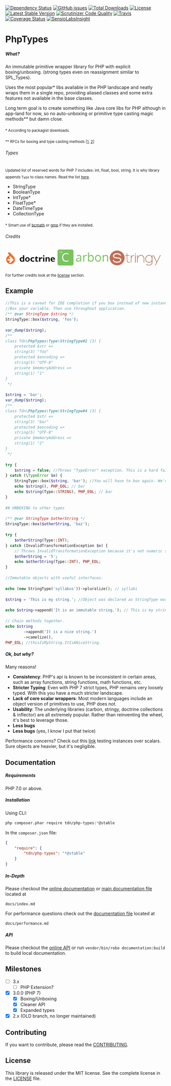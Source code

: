 [![Dependency Status][version eye shield]][version eye]
[![GitHub issues][github issues]][issues page]
[![Total Downloads][downloads shield]][packagist page]
[![License][license shield]][packagist page]
[![Latest Stable Version][latest version shield]][packagist page]
[![Scrutinizer Code Quality][scrutinizer score shield]][scrutinizer page]
[![Travis][travis build shield]][travis page]
[![Coverage Status][coveralls badge]][coveralls page]
[![SensioLabsInsight][sensio shield]][sensio page]

PhpTypes
========

##### What?

An immutable primitive wrapper library for PHP with explicit boxing/unboxing.
 (strong types even on reassignment similar to SPL_Types).

Uses the most popular* libs available in the PHP landscape and neatly wraps them in a single repo,
 providing aliased classes and some extra features not available in the base classes.
 
Long term goal is to create something like Java core libs for PHP
 although in app-land for now, so no auto-unboxing or primitive type
  casting magic methods** but damn close.

<sub>* According to packagist downloads.</sub>

<sub>** RFCs for boxing and type casting methods [[1](https://wiki.php.net/rfc/boxingandunboxing), 
[2](https://wiki.php.net/rfc/object_cast_to_types)]</sub>

###### Types

<sub>Updated list of reserved words for PHP 7 includes: int, float, bool, string.  It is why library appends `Type` to class names. Read the list [here](https://secure.php.net/manual/en/reserved.other-reserved-words.php).</sub>

- StringType
- BooleanType
- IntType*
- FloatType*
- DateTimeType
- CollectionType

<sub>* Smart use of [bcmath] or [gmp] if they are installed.</sub>

###### Credits

<a href="https://github.com/doctrine"><img src="https://raw.githubusercontent.com/TheDevNetwork/Aux/master/images/doctrine-logo.png" alt="Doctrine Collections & Doctrine Inflector" width="160px" /></a> 
 <a href="https://github.com/briannesbitt/carbon"><img src="https://raw.githubusercontent.com/TheDevNetwork/Aux/master/images/carbon-logo.png" alt="Doctrine" width="160px"  /></a>
  <a href="https://github.com/danielstjules/Stringy"><img src="https://raw.githubusercontent.com/TheDevNetwork/Aux/master/images/stringy.png" alt="Stringy" width="160px" /></a>

<sub>For further credits look at the [license](#license) section.</sub>

Example
-------

```php
//This is a caveat for IDE completion if you box instead of new instance.
//Box your variable. Then use throughout application.
/** @var StringType $string */
StringType::box($string, 'foo');

var_dump($string);
/**
class Tdn\PhpTypes\Type\StringType#2 (3) {
    protected $str =>
    string(3) "foo"
    protected $encoding =>
    string(5) "UTF-8"
    private $memoryAddress =>
    string(1) "1"
}
 */

$string = 'bar';
var_dump($string);
/**
class Tdn\PhpTypes\Type\StringType#4 (3) {
    protected $str =>
    string(3) "bar"
    protected $encoding =>
    string(5) "UTF-8"
    private $memoryAddress =>
    string(1) "2"
}
 */

try {
    $string = false; //Throws "TypeError" exception. This is a hard fail and you will have to box variable again.
} catch (\TypeError $e) {
    StringType::box($string, 'bar'); //You will have to box again. We've lost the pointer.
    echo $string(), PHP_EOL; // bar
    echo $string(Type::STRING), PHP_EOL; // bar
}

## UNBOXING to other types

/** @var StringType $otherString */
StringType::box($otherString, 'baz');

try {
    $otherString(Type::INT);
} catch (InvalidTransformationException $e) {
    // Throws InvalidTransformationException because it's not numeric string. Let's make it one.
    $otherString = '5';
    echo $otherString(Type::INT), PHP_EOL;
}

//Immutable objects with useful interfaces.

echo (new StringType('syllabus'))->pluralize(); // syllabi

$string = 'This is my string.'; //Object was declared as StringType earlier. Returns new intance.

echo $string->append('It is an immutable string.'); // This is my string. It is an immutable string.

// Chain methods together.
echo $string
        ->append('It is a nice string.')
        ->camelize(),
PHP_EOL; //thisIsMyString.ItIsANiceString.

```

##### Ok, but why?

Many reasons!
* **Consistency**: PHP's api is known to be inconsistent in certain areas, such as array functions, string functions, math functions, etc.
* **Stricter Typing**: Even with PHP 7 strict types, PHP remains very loosely typed. With this you have a much stricter landscape.
* **Lack of core scalar wrappers**: Most modern languages include an object version of primitives to use, PHP does not.
* **Usability**: The underlying libraries (carbon, stringy, doctrine collections & inflector) are all 
 extremely popular. Rather than reinventing the wheel, it's best to leverage those.
* **Less bugs**
* **Less bugs** (yes, I know I put that twice)

Performance concerns? Check out this [link][performance-doc] testing instances over scalars. Sure objects are heavier, but it's negligible.

Documentation
-------------

##### Requirements

PHP 7.0 or above.

##### Installation

Using CLI:

```bash
php composer.phar require tdn/php-types:*@stable
```

In the `composer.json` file:
```json
{
    "require": {
        "tdn/php-types": "*@stable"
    }
}
```

##### In-Depth
Please checkout the [online documentation] or [main documentation file] located at

    docs/index.md

For performance questions check out the [documentation file][performance-doc] located at

    docs/performance.md

##### API

Please checkout the [online API] or run `vendor/bin/robo documentation:build` to build local documentation.

Milestones
----------

- [ ] 3.x
  - [ ] PHP Extension?
- [x] 3.0.0 (PHP 7)
  - [x] Boxing/Unboxing
  - [x] Cleaner API
  - [x] Expanded types
- [x] 2.x (OLD branch, no longer maintained)

Contributing
------------

If you want to contribute, please read the [CONTRIBUTING](CONTRIBUTING.md).

License
-------

This library is released under the MIT license. See the complete license in the [LICENSE](LICENSE.md) file.


[online documentation]: http://todo
[online API]: http://todo
[performance-doc]: docs/performance.md
[bcmath]: https://secure.php.net/manual/en/book.bc.php
[gmp]: https://secure.php.net/manual/en/book.gmp.php
[main documentation file]: docs/index.md

[SensioLabsInsight]:https://insight.sensiolabs.com/projects/5d4f02af-7c43-4079-bcb0-9d57439a9a3f/big.png
[version eye shield]: https://www.versioneye.com/user/projects/55e90585211c6b001f00088b/badge.svg?style=flat-square
[version eye]: https://www.versioneye.com/user/projects/55e90585211c6b001f00088b
[github issues]: https://img.shields.io/github/issues/TheDevNetwork/PhpTypes.svg?style=flat-square
[issues page]: https://github.com/TheDevNetwork/PhpTypes/issues
[downloads shield]: https://img.shields.io/packagist/dt/tdn/php-types.svg?style=flat-square
[license shield]: https://img.shields.io/packagist/l/tdn/php-types.svg?style=flat-square
[latest version shield]: https://img.shields.io/packagist/v/tdn/php-types.svg?style=flat-square
[packagist page]: https://packagist.org/packages/tdn/php-types
[scrutinizer score shield]: https://img.shields.io/scrutinizer/g/TheDevNetwork/PhpTypes.svg?style=flat-square
[scrutinizer page]: https://scrutinizer-ci.com/g/TheDevNetwork/PhpTypes
[travis build shield]: https://img.shields.io/travis/TheDevNetwork/PhpTypes.svg?style=flat-square
[travis page]: https://travis-ci.org/TheDevNetwork/PhpTypes
[coveralls badge]: https://img.shields.io/coveralls/TheDevNetwork/PhpTypes/master.svg?style=flat-square
[coveralls page]: https://coveralls.io/github/TheDevNetwork/PhpTypes?branch=master
[sensio shield]: https://insight.sensiolabs.com/projects/5d4f02af-7c43-4079-bcb0-9d57439a9a3f/mini.png
[sensio page]: https://insight.sensiolabs.com/projects/5d4f02af-7c43-4079-bcb0-9d57439a9a3f
